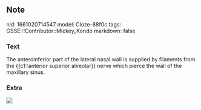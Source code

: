 ## Note
nid: 1661020714547
model: Cloze-88f0c
tags: GSSE::!Contributor::Mickey_Kondo
markdown: false

### Text
The anteroinferior part of the lateral nasal wall is supplied by filaments from the {{c1::anterior superior alveolar}} nerve which pierce the wall of the maxillary sinus.

### Extra
<img src="nasal-cavity-nerve-supply-lateral-wall.jpg">
